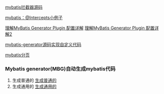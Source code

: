 

[mybatis拦截器源码](http://www.cnblogs.com/fangjian0423/p/mybatis-interceptor.html)

[mybatis：@Intercepts小例子](http://www.cnblogs.com/xingxing0521/p/5310965.html)

[理解MyBatis Generator Plugin 配置详解](http://blog.csdn.net/isea533/article/details/42102297)
[理解MyBatis Generator Plugin 配置详解2](http://www.jianshu.com/p/1b826d43dbaf)

[mybatis-generator源码实现自定义代码](http://www.blogjava.net/bolo/archive/2015/03/20/423683.html)

[mybatis分页](http://blog.csdn.net/qq_15237993/article/details/76149603)

### Mybatis generator(MBG)自动生成mybatis代码

1.  生成普通的
            [生成普通的](http://www.cnblogs.com/janes/p/6424035.html)
2.  生成通用的
            [生成通用的](http://www.cnblogs.com/linjiaxin/p/6104984.html)


